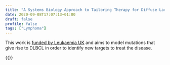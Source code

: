 ```yaml
---
title: "A Systems Biology Approach to Tailoring Therapy for Diffuse Large B-Cell Lymphoma"
date: 2020-09-08T17:07:13+01:00
draft: false
profile: false
tags: ["Lymphoma"]
---
```

This work is [funded by Leukaemia UK](https://www.leukaemiauk.org.uk/lymphoma-using-virtual-patients-to-find-new-ways-to-treat-diffuse-large-b-cell-lymphoma) and aims to model mutations that give rise to DLBCL in order to identify new targets to treat the disease.

{{<youtube XCG8XCAx1sQ>}} 
